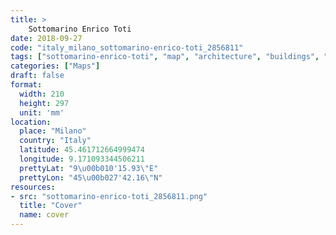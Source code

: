 ```yaml
---
title: > 
    Sottomarino Enrico Toti
date: 2018-09-27
code: "italy_milano_sottomarino-enrico-toti_2856811"
tags: ["sottomarino-enrico-toti", "map", "architecture", "buildings", "Milano", "Italy"]
categories: ["Maps"]
draft: false
format:
  width: 210
  height: 297
  unit: 'mm'
location:
  place: "Milano"
  country: "Italy"
  latitude: 45.461712664999474
  longitude: 9.171093344506211
  prettyLat: "9\u00b010'15.93\"E"
  prettyLon: "45\u00b027'42.16\"N"
resources:
- src: "sottomarino-enrico-toti_2856811.png"
  title: "Cover"
  name: cover
---
```

